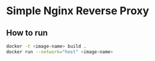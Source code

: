 # Simple Nginx Reverse Proxy

## How to run

```bash
docker -t <image-name> build .
docker run --network="host" <image-name>
```